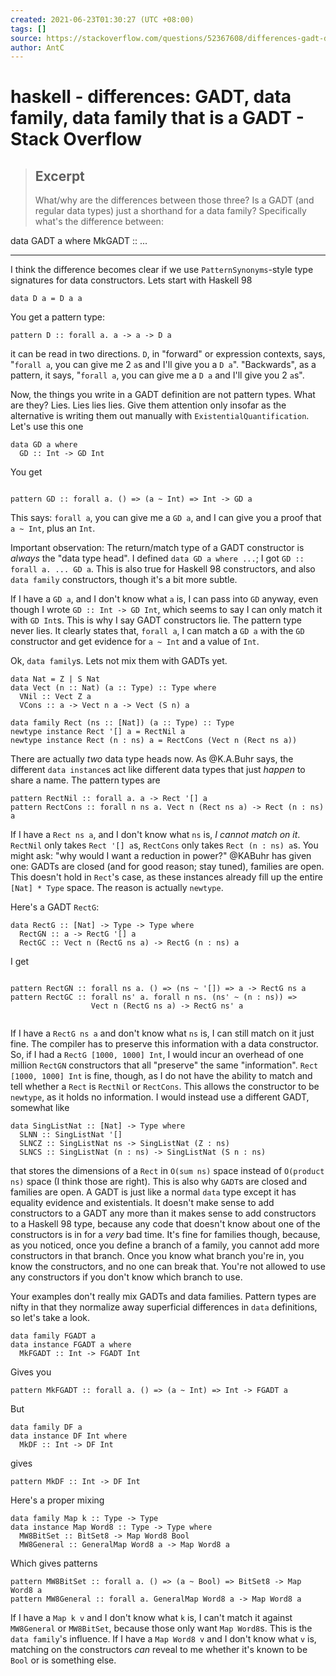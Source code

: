 ```yaml
---
created: 2021-06-23T01:30:27 (UTC +08:00)
tags: []
source: https://stackoverflow.com/questions/52367608/differences-gadt-data-family-data-family-that-is-a-gadt
author: AntC
---
```


# haskell - differences: GADT, data family, data family that is a GADT - Stack Overflow

> ## Excerpt
> What/why are the differences between those three? Is a GADT (and regular data types) just a shorthand for a data family? Specifically what's the difference between:

data GADT a  where
  MkGADT :: ...

---
I think the difference becomes clear if we use `PatternSynonyms`\-style type signatures for data constructors. Lets start with Haskell 98

```
data D a = D a a
```

You get a pattern type:

```
pattern D :: forall a. a -> a -> D a
```

it can be read in two directions. `D`, in "forward" or expression contexts, says, "`forall a`, you can give me 2 `a`s and I'll give you a `D a`". "Backwards", as a pattern, it says, "`forall a`, you can give me a `D a` and I'll give you 2 `a`s".

Now, the things you write in a GADT definition are not pattern types. What are they? Lies. Lies lies lies. Give them attention only insofar as the alternative is writing them out manually with `ExistentialQuantification`. Let's use this one

```
data GD a where
  GD :: Int -> GD Int
```

You get

```

pattern GD :: forall a. () => (a ~ Int) => Int -> GD a
```

This says: `forall a`, you can give me a `GD a`, and I can give you a proof that `a ~ Int`, plus an `Int`.

Important observation: The return/match type of a GADT constructor is _always_ the "data type head". I defined `data GD a where ...`; I got `GD :: forall a. ... GD a`. This is also true for Haskell 98 constructors, and also `data family` constructors, though it's a bit more subtle.

If I have a `GD a`, and I don't know what `a` is, I can pass into `GD` anyway, even though I wrote `GD :: Int -> GD Int`, which seems to say I can only match it with `GD Int`s. This is why I say GADT constructors lie. The pattern type never lies. It clearly states that, `forall a`, I can match a `GD a` with the `GD` constructor and get evidence for `a ~ Int` and a value of `Int`.

Ok, `data family`s. Lets not mix them with GADTs yet.

```
data Nat = Z | S Nat
data Vect (n :: Nat) (a :: Type) :: Type where
  VNil :: Vect Z a
  VCons :: a -> Vect n a -> Vect (S n) a 

data family Rect (ns :: [Nat]) (a :: Type) :: Type
newtype instance Rect '[] a = RectNil a
newtype instance Rect (n : ns) a = RectCons (Vect n (Rect ns a))
```

There are actually _two_ data type heads now. As @K.A.Buhr says, the different `data instance`s act like different data types that just _happen_ to share a name. The pattern types are

```
pattern RectNil :: forall a. a -> Rect '[] a
pattern RectCons :: forall n ns a. Vect n (Rect ns a) -> Rect (n : ns) a
```

If I have a `Rect ns a`, and I don't know what `ns` is, _I cannot match on it_. `RectNil` only takes `Rect '[] a`s, `RectCons` only takes `Rect (n : ns) a`s. You might ask: "why would I want a reduction in power?" @KABuhr has given one: GADTs are closed (and for good reason; stay tuned), families are open. This doesn't hold in `Rect`'s case, as these instances already fill up the entire `[Nat] * Type` space. The reason is actually `newtype`.

Here's a GADT `RectG`:

```
data RectG :: [Nat] -> Type -> Type where
  RectGN :: a -> RectG '[] a
  RectGC :: Vect n (RectG ns a) -> RectG (n : ns) a
```

I get

```

pattern RectGN :: forall ns a. () => (ns ~ '[]) => a -> RectG ns a
pattern RectGC :: forall ns' a. forall n ns. (ns' ~ (n : ns)) =>
                  Vect n (RectG ns a) -> RectG ns' a


```

If I have a `RectG ns a` and don't know what `ns` is, I can still match on it just fine. The compiler has to preserve this information with a data constructor. So, if I had a `RectG [1000, 1000] Int`, I would incur an overhead of one million `RectGN` constructors that all "preserve" the same "information". `Rect [1000, 1000] Int` is fine, though, as I do not have the ability to match and tell whether a `Rect` is `RectNil` or `RectCons`. This allows the constructor to be `newtype`, as it holds no information. I would instead use a different GADT, somewhat like

```
data SingListNat :: [Nat] -> Type where
  SLNN :: SingListNat '[]
  SLNCZ :: SingListNat ns -> SingListNat (Z : ns)
  SLNCS :: SingListNat (n : ns) -> SingListNat (S n : ns)
```

that stores the dimensions of a `Rect` in `O(sum ns)` space instead of `O(product ns)` space (I think those are right). This is also why `GADT`s are closed and families are open. A GADT is just like a normal `data` type except it has equality evidence and existentials. It doesn't make sense to add constructors to a GADT any more than it makes sense to add constructors to a Haskell 98 type, because any code that doesn't know about one of the constructors is in for a _very_ bad time. It's fine for families though, because, as you noticed, once you define a branch of a family, you cannot add more constructors in that branch. Once you know what branch you're in, you know the constructors, and no one can break that. You're not allowed to use any constructors if you don't know which branch to use.

Your examples don't really mix GADTs and data families. Pattern types are nifty in that they normalize away superficial differences in `data` definitions, so let's take a look.

```
data family FGADT a
data instance FGADT a where
  MkFGADT :: Int -> FGADT Int
```

Gives you

```
pattern MkFGADT :: forall a. () => (a ~ Int) => Int -> FGADT a

```

But

```
data family DF a
data instance DF Int where
  MkDF :: Int -> DF Int
```

gives

```
pattern MkDF :: Int -> DF Int

```

Here's a proper mixing

```
data family Map k :: Type -> Type
data instance Map Word8 :: Type -> Type where
  MW8BitSet :: BitSet8 -> Map Word8 Bool
  MW8General :: GeneralMap Word8 a -> Map Word8 a
```

Which gives patterns

```
pattern MW8BitSet :: forall a. () => (a ~ Bool) => BitSet8 -> Map Word8 a
pattern MW8General :: forall a. GeneralMap Word8 a -> Map Word8 a
```

If I have a `Map k v` and I don't know what `k` is, I can't match it against `MW8General` or `MW8BitSet`, because those only want `Map Word8`s. This is the `data family`'s influence. If I have a `Map Word8 v` and I don't know what `v` is, matching on the constructors _can_ reveal to me whether it's known to be `Bool` or is something else.
